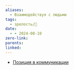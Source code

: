 ```yaml
---
aliases:
  - Взаимодействуя с людьми
tags:
  - зрелость/🌱
date:
  - - 2024-08-10
zero-link: 
parents: 
linked:
---
```

- [Позиция в коммуникации](Позиция%20в%20коммуникации.md)